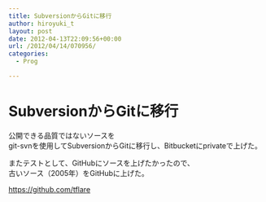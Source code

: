 ```yaml
---
title: SubversionからGitに移行
author: hiroyuki_t
layout: post
date: 2012-04-13T22:09:56+00:00
url: /2012/04/14/070956/
categories:
  - Prog

---
```

# SubversionからGitに移行
公開できる品質ではないソースを  
git-svnを使用してSubversionからGitに移行し、Bitbucketにprivateで上げた。  

またテストとして、GitHubにソースを上げたかったので、  
古いソース（2005年）をGitHubに上げた。

https://github.com/tflare
